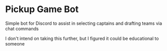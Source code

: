 # Pickup Game Bot

Simple bot for Discord to assist in selecting captains and drafting teams via chat commands

I don't intend on taking this further, but I figured it could be educational to someone